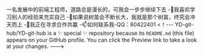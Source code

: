 一名发展中的前端工程师，道路总是漫长的，可我会一步步继续下去
-👀我喜欢学习别人的经验来充实自己
-🌱如果说树苗会不断长大，我就是那个树苗，终究会冲天而上
-💞️我正在寻求合作共赢
-📫如何联系我-QQ：80422401
<！---
YD-git-hub/YD-git-hub is a ✨ special ✨ repository because its `README.md` (this file) appears on your GitHub profile.
You can click the Preview link to take a look at your changes.
--->
